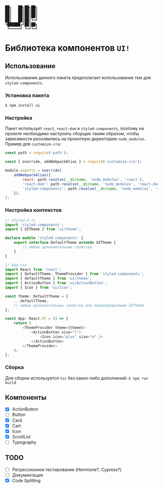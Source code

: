 ```
██╗   ██╗██╗██╗
██║   ██║██║██║
██║   ██║██║██║
██║   ██║██║╚═╝
╚██████╔╝██║██╗
 ╚═════╝ ╚═╝╚═╝
```

# Библиотека компонентов `UI!`

## Использование

Использование данного пакета предполагает использование тем для `styled-components`.

### Установка пакета

```bash
$ npm install ui
```

### Настройка

Пакет использует `react`, `react-dom` и `styled-components`, поэтому на проекте необходимо настроить сборщик таким образом, чтобы зависимости резолвились на проектную директорию `node_modules`. Пример для `customize-cra`:

```javascript
const path = require('path');

const { override, addWebpackAlias } = require('customize-cra');

module.exports = override(
    addWebpackAlias({
        react: path.resolve(__dirname, 'node_modules', 'react'),
        'react-dom': path.resolve(__dirname, 'node_modules', 'react-dom'),
        'styled-components': path.resolve(__dirname, 'node_modules', 'styled-components'),
    }),
);
```

### Настройка контекстов

```typescript
// styled.d.ts
import 'styled-components';
import { UITheme } from 'ui/theme';

declare module 'styled-components' {
    export interface DefaultTheme extends UITheme {
        // любые дополнительные свойства
    }
}

// App.tsx
import React from 'react';
import { DefaultTheme, ThemeProvider } from 'styled-components';
import { defaultTheme } from 'ui/theme';
import { ActionButton } from 'ui/ActionButton';
import { Icon } from 'ui/Icon';

const theme: DefaultTheme = {
    ...defaultTheme,
    // любые дополнительные свойства или переопределение UITheme
};

const App: React.FC = () => {
    return (
        <ThemeProvider theme={theme}>
            <ActionButton size="l">
                <Icon icon="plus" size="m" />
            </ActionButton>
        </ThemeProvider>
    );
};
```

### Сборка

Для сборки используется `tsc` без каких-либо дополнений: `$ npm run build`

## Компоненты

-   [x] ActionButton
-   [ ] Button
-   [x] Card
-   [x] Cart
-   [x] Icon
-   [x] ScrollList
-   [ ] Typography

## TODO

-   [ ] Регрессионное тестирование (Hermione?, Cypress?)
-   [ ] Документация
-   [x] Code Splitting
